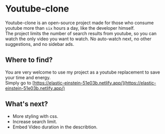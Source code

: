 # Youtube-clone

Youtube-clone is an open-source project made for those who consume youtube more than `six` hours a day, like the developer himself.  
The project limits the number of search results from youtube, so you can watch the only video you want to watch. No auto-watch next, no other suggestions, and no sidebar ads.


## Where to find?

You are very welcome to use my project as a youtube replacement to save your time and energy.  
Simply go to [https://elastic-einstein-51e03b.netlify.app/](https://elastic-einstein-51e03b.netlify.app/)

## What's next?
+ More styling with css.
+ Increase search limit.
+ Embed Video duration in the describtion.
